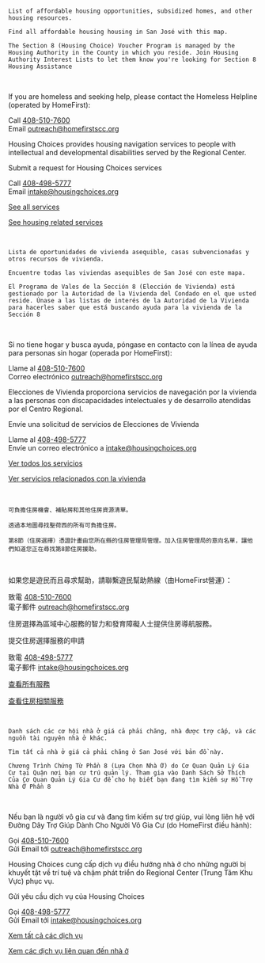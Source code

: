 <RenderIf language="default">

  <InfoCardGrid title="Bay Area Doorway Portals" subtitle="Affordable housing opportunities in other counties can be found at other Bay Area Doorway Portals.">
  <InfoCard title="San Mateo County" externalHref="https://smc.housingbayarea.org/">
  </InfoCard>

  <InfoCard title="Alameda County" externalHref="https://housing.acgov.org/">
  </InfoCard>

  <InfoCard title="San Francisco" externalHref="https://housing.sfgov.org/">
  </InfoCard>
  </InfoCardGrid>
  <br />

  <InfoCardGrid title="Santa Clara County Affordable Housing Opportunities" subtitle="View affordable housing opportunities in Santa Clara County.">
  <InfoCard title="Affordable Housing in Santa Clara County" externalHref="https://affordablehousingonline.com/housing-search/California/Santa-Clara-County">

    List of affordable housing opportunities, subsidized homes, and other housing resources.

  </InfoCard>
  <InfoCard title="San José Affordable Housing Locator Map" externalHref="https://www.arcgis.com/apps/webappviewer/index.html?appid=73a4097001c24366a02272d4ddcfe25a&extent=-13580483.9128%2C4475440.128%2C-13551437.8421%2C4493899.6704%2C102100">

    Find all affordable housing housing in San José with this map.

  </InfoCard>
  <InfoCard title="Section 8 (Housing Choice) Voucher Portal" externalHref="https://www.scchousingauthority.org/applicantportal/">

    The Section 8 (Housing Choice) Voucher Program is managed by the Housing Authority in the County in which you reside. Join Housing Authority Interest Lists to let them know you're looking for Section 8 Housing Assistance

  </InfoCard>
  </InfoCardGrid>

  <br/>

  <InfoCardGrid title="City and Region-related Resources">
  <InfoCard title="Homeless Hotline">

  If you are homeless and seeking help, please contact the Homeless Helpline (operated by HomeFirst): 

  Call [408-510-7600](tel:+1-408-510-7600)  
  Email [outreach@homefirstscc.org](mailto:outreach@homefirstscc.org)

  </InfoCard>

  <InfoCard title="Housing Choices" externalHref="https://housingchoices.force.com/interestform/">

  Housing Choices provides housing navigation services to people with intellectual and developmental disabilities served by the Regional Center. 

  Submit a request for Housing Choices services 

  Call [408-498-5777](tel:+1-408-498-5777)  
  Email [intake@housingchoices.org](mailto:intake@housingchoices.org)

  </InfoCard>

  <InfoCard title="211 United Way Bay Area Health and Human Services">

  [See all services](https://www.211bayarea.org/santaclara/)

  [See housing related services](https://www.211bayarea.org/santaclara/housing/)

  </InfoCard>
  </InfoCardGrid>

</RenderIf>

<RenderIf language="es">
  <InfoCardGrid title="Portales del Área de la Bahía" subtitle="Puede encontrar oportunidades de vivienda asequible en otros condados en otros portales del Área de la Bahía.">
  <InfoCard title="Condado de San Mateo" externalHref="https://smc.housingbayarea.org/">
  </InfoCard>

  <InfoCard title="Condado de Alameda" externalHref="https://housing.acgov.org/">
  </InfoCard>

  <InfoCard title="San Francisco" externalHref="https://housing.sfgov.org/">
  </InfoCard>
  </InfoCardGrid>
  <br />

  <InfoCardGrid title="Oportunidades de vivienda asequible en el condado de Santa Clara" subtitle="Vea las oportunidades de vivienda asequible en el condado de Santa Clara.">
  <InfoCard title="Viviendas asequibles en el condado de Santa Clara" externalHref="https://affordablehousingonline.com/housing-search/California/Santa-Clara-County">

    Lista de oportunidades de vivienda asequible, casas subvencionadas y otros recursos de vivienda.

  </InfoCard>
  <InfoCard title="Mapa de localización de viviendas asequibles en San José" externalHref="https://www.arcgis.com/apps/webappviewer/index.html?appid=73a4097001c24366a02272d4ddcfe25a&extent=-13580483.9128%2C4475440.128%2C-13551437.8421%2C4493899.6704%2C102100">

    Encuentre todas las viviendas asequibles de San José con este mapa.

  </InfoCard>
  <InfoCard title="Portal de Vales de la Sección 8 (Elección de Vivienda)" externalHref="https://www.scchousingauthority.org/applicantportal/">

    El Programa de Vales de la Sección 8 (Elección de Vivienda) está gestionado por la Autoridad de la Vivienda del Condado en el que usted reside. Únase a las listas de interés de la Autoridad de la Vivienda para hacerles saber que está buscando ayuda para la vivienda de la Sección 8

  </InfoCard>
  </InfoCardGrid>

  <br/>

  <InfoCardGrid title="Recursos Relacionados con la Ciudad y la Región">
  <InfoCard title="Línea directa para personas sin hogar">

  Si no tiene hogar y busca ayuda, póngase en contacto con la línea de ayuda para personas sin hogar (operada por HomeFirst):

  Llame al [408-510-7600](tel:+1-408-510-7600)  
  Correo electrónico [outreach@homefirstscc.org](mailto:outreach@homefirstscc.org)

  </InfoCard>

  <InfoCard title="Elecciones de Vivienda" externalHref="https://housingchoices.force.com/interestform/">

  Elecciones de Vivienda proporciona servicios de navegación por la vivienda a las personas con discapacidades intelectuales y de desarrollo atendidas por el Centro Regional.

  Envíe una solicitud de servicios de Elecciones de Vivienda

  Llame al [408-498-5777](tel:+1-408-498-5777)  
  Envíe un correo electrónico a [intake@housingchoices.org](mailto:intake@housingchoices.org)

  </InfoCard>

  <InfoCard title="Servicios Humanos y de Salud del Área de la Bahía de 211 United Way">

  [Ver todos los servicios](https://www.211bayarea.org/santaclara/)

  [Ver servicios relacionados con la vivienda](https://www.211bayarea.org/santaclara/housing/)

  </InfoCard>
  </InfoCardGrid>

</RenderIf>

<RenderIf language="zh">
  <InfoCardGrid title="灣區門戶網站" subtitle="其他縣的可負擔住房機會可在其他灣區門戶網站尋找。">
  <InfoCard title="聖馬刁縣" externalHref="https://smc.housingbayarea.org/">
  </InfoCard>

  <InfoCard title="阿拉米達縣" externalHref="https://housing.acgov.org/">
  </InfoCard>

  <InfoCard title="三藩市" externalHref="https://housing.sfgov.org/">
  </InfoCard>
  </InfoCardGrid>
  <br />

  <InfoCardGrid title="聖塔克拉拉縣的可負擔住房機會" subtitle="查看聖克拉拉縣的可負擔住房機會。">
  <InfoCard title="聖克拉拉縣的可負擔住房" externalHref="https://affordablehousingonline.com/housing-search/California/Santa-Clara-County">

    可負擔住房機會、補貼房和其他住房資源清單。

  </InfoCard>
  <InfoCard title="聖荷西可負擔住房定點地圖" externalHref="https://www.arcgis.com/apps/webappviewer/index.html?appid=73a4097001c24366a02272d4ddcfe25a&extent=-13580483.9128%2C4475440.128%2C-13551437.8421%2C4493899.6704%2C102100">

    透過本地圖尋找聖荷西的所有可負擔住房。

  </InfoCard>
  <InfoCard title="第8節（住房選擇）憑證門戶網站" externalHref="https://www.scchousingauthority.org/applicantportal/">

    第8節（住房選擇）憑證計畫由您所在縣的住房管理局管理。加入住房管理局的意向名單，讓他們知道您正在尋找第8節住房援助。

  </InfoCard>
  </InfoCardGrid>

  <br/>

  <InfoCardGrid title="城市和地區的相關資源">
  <InfoCard title="遊民熱線">

  如果您是遊民而且尋求幫助，請聯繫遊民幫助熱線（由HomeFirst營運）：

  致電 [408-510-7600](tel:+1-408-510-7600)  
  電子郵件 [outreach@homefirstscc.org](mailto:outreach@homefirstscc.org)

  </InfoCard>

  <InfoCard title="住房選擇" externalHref="https://housingchoices.force.com/interestform/">

  住房選擇為區域中心服務的智力和發育障礙人士提供住房導航服務。

  提交住房選擇服務的申請

  致電 [408-498-5777](tel:+1-408-498-5777)  
  電子郵件 [intake@housingchoices.org](mailto:intake@housingchoices.org)

  </InfoCard>

  <InfoCard title="211 United Way Bay Area Health and Human Services">

  [查看所有服務](https://www.211bayarea.org/santaclara/)

  [查看住房相關服務](https://www.211bayarea.org/santaclara/housing/)

  </InfoCard>
  </InfoCardGrid>
</RenderIf>

<RenderIf language="vi">
  <InfoCardGrid title="CỔNG THÔNG TIN CỬA NGÕ VÙNG VỊNH" subtitle="Có thể tìm thấy các cơ hội nhà ở giá cả phải chăng ở các quận khác tại các Cổng thông tin Cửa Ngõ Vùng Vịnh khác.">
  <InfoCard title="Quận San Mateo" externalHref="https://smc.housingbayarea.org/">
  </InfoCard>

  <InfoCard title="Quận Alameda" externalHref="https://housing.acgov.org/">
  </InfoCard>

  <InfoCard title="San Francisco" externalHref="https://housing.sfgov.org/">
  </InfoCard>
  </InfoCardGrid>
  <br />

  <InfoCardGrid title="Cơ hội nhà ở phù hợp thuộc Quận Santa Clara" subtitle="Xem các cơ hội nhà ở giá cả phải chăng ở Quận Santa Clara.">
  <InfoCard title="Nhà Ở Giá Cả Phải Chăng ở Quận Santa Clara" externalHref="https://affordablehousingonline.com/housing-search/California/Santa-Clara-County">

    Danh sách các cơ hội nhà ở giá cả phải chăng, nhà được trợ cấp, và các nguồn tài nguyên nhà ở khác.

  </InfoCard>
  <InfoCard title="Bản Đồ Định Vị Nhà Ở Giá Cả Phải Chăng Ở San José" externalHref="https://www.arcgis.com/apps/webappviewer/index.html?appid=73a4097001c24366a02272d4ddcfe25a&extent=-13580483.9128%2C4475440.128%2C-13551437.8421%2C4493899.6704%2C102100">

    Tìm tất cả nhà ở giá cả phải chăng ở San José với bản đồ này.

  </InfoCard>
  <InfoCard title="Cổng Thông Tin Chứng Từ Phần 8 (Lựa Chọn Nhà Ở)" externalHref="https://www.scchousingauthority.org/applicantportal/">

    Chương Trình Chứng Từ Phần 8 (Lựa Chọn Nhà Ở) do Cơ Quan Quản Lý Gia Cư tại Quận nơi bạn cư trú quản lý. Tham gia vào Danh Sách Sở Thích Của Cơ Quan Quản Lý Gia Cư để cho họ biết bạn đang tìm kiếm sự Hỗ Trợ Nhà Ở Phần 8

  </InfoCard>
  </InfoCardGrid>

  <br/>

  <InfoCardGrid title="CÁC NGUỒN TÀI NGUYÊN CÓ LIÊN QUAN CỦA THÀNH PHỐ VÀ KHU VỰC">
  <InfoCard title="Đường Dây Nóng Cho Người Vô Gia Cư">

  Nếu bạn là người vô gia cư và đang tìm kiếm sự trợ giúp, vui lòng liên hệ với Đường Dây Trợ Giúp Dành Cho Người Vô Gia Cư (do HomeFirst điều hành): 

  Gọi [408-510-7600](tel:+1-408-510-7600)  
  Gửi Email tới [outreach@homefirstscc.org](mailto:outreach@homefirstscc.org)

  </InfoCard>

  <InfoCard title="Housing Choices (Lựa Chọn Nhà Ở)" externalHref="https://housingchoices.force.com/interestform/">

  Housing Choices cung cấp dịch vụ điều hướng nhà ở cho những người bị khuyết tật về trí tuệ và chậm phát triển do Regional Center (Trung Tâm Khu Vực) phục vụ.

  Gửi yêu cầu dịch vụ của Housing Choices 

  Gọi [408-498-5777](tel:+1-408-498-5777)  
  Gửi Email tới [intake@housingchoices.org](mailto:intake@housingchoices.org)

  </InfoCard>

  <InfoCard title="211 United Way Bay Area Health and Human Services (Dịch Vụ Nhân Sinh và Y Tế Khu Vực Vịnh United Way)">

  [Xem tất cả các dịch vụ](https://www.211bayarea.org/santaclara/)

  [Xem các dịch vụ liên quan đến nhà ở](https://www.211bayarea.org/santaclara/housing/)

  </InfoCard>
  </InfoCardGrid>
</RenderIf>
